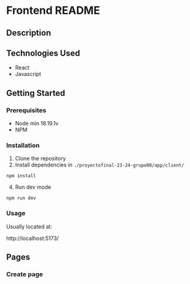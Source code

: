 # Frontend README

## Description


## Technologies Used

- React
- Javascript

## Getting Started

### Prerequisites

- Node min 18.19.1v
- NPM

### Installation

1. Clone the repository
2. Install dependencies in `./proyectofinal-23-24-grupo08/app/client/`

```
npm install 
```

4. Run dev mode

```
npm run dev
```


### Usage

Usually located at:  

http://localhost:5173/  

## Pages

### Create page


